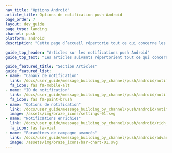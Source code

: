 ```yaml
---
nav_title: "Options Android"
article_title: Options de notification push Android
page_order: 7
layout: dev_guide
page_type: landing
channel: push
platform: android
description: "Cette page d’accueil répertorie tout ce qui concerne les notifications push Android pour Braze."

guide_top_header: "Articles sur les notifications push Android"
guide_top_text: "Les articles suivants répertorient tout ce qui concerne uniquement les notifications push Android pour Braze."

guide_featured_title: "Section Articles"
guide_featured_list:
- name: "Canaux de notification"
  link: /docs/user_guide/message_building_by_channel/push/android/notification_channels/
  fa_icon: fas fa-mobile-alt
- name: "ID de notification"
  link: /docs/user_guide/message_building_by_channel/push/android/notification_ids/
  fa_icon: fas fa-paint-brush
- name: "Options de notification"
  link: /docs/user_guide/message_building_by_channel/push/android/notification_options/
  image: /assets/img/braze_icons/settings-01.svg
- name: "Notifications enrichies"
  link: /docs/user_guide/message_building_by_channel/push/android/rich_notifications/
  fa_icon: fas fa-vial
- name: "Paramètres de campagne avancés"
  link: /docs/user_guide/message_building_by_channel/push/android/advanced_campaign_settings/
  image: /assets/img/braze_icons/bar-chart-01.svg
---
```

<br><br>
